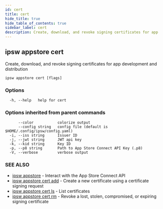 ```yaml
---
id: cert
title: cert
hide_title: true
hide_table_of_contents: true
sidebar_label: cert
description: Create, download, and revoke signing certificates for app development and distribution
---
```

## ipsw appstore cert

Create, download, and revoke signing certificates for app development and distribution

```
ipsw appstore cert [flags]
```

### Options

```
  -h, --help   help for cert
```

### Options inherited from parent commands

```
      --color           colorize output
      --config string   config file (default is $HOME/.config/ipsw/config.yaml)
  -i, --iss string      Issuer ID
  -j, --jwt string      JWT api key
  -k, --kid string      Key ID
  -p, --p8 string       Path to App Store Connect API Key (.p8)
  -V, --verbose         verbose output
```

### SEE ALSO

* [ipsw appstore](/docs/cli/ipsw/appstore)	 - Interact with the App Store Connect API
* [ipsw appstore cert add](/docs/cli/ipsw/appstore/cert/add)	 - Create a new certificate using a certificate signing request
* [ipsw appstore cert ls](/docs/cli/ipsw/appstore/cert/ls)	 - List certificates
* [ipsw appstore cert rm](/docs/cli/ipsw/appstore/cert/rm)	 - Revoke a lost, stolen, compromised, or expiring signing certificate

